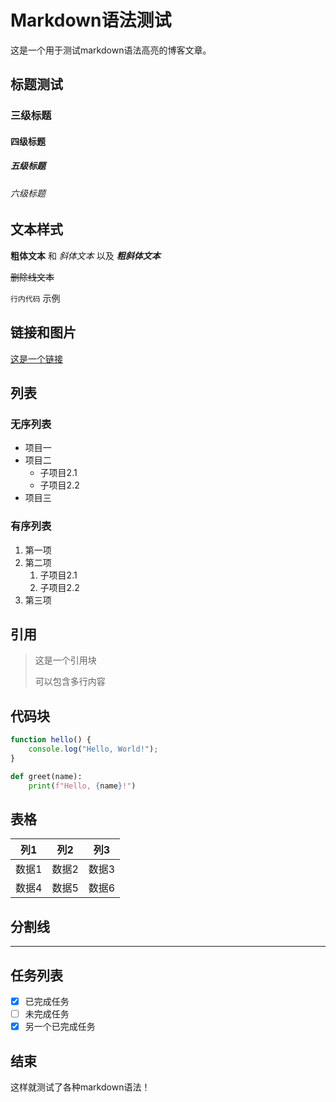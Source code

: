 # Markdown语法测试

这是一个用于测试markdown语法高亮的博客文章。

## 标题测试

### 三级标题
#### 四级标题
##### 五级标题
###### 六级标题

## 文本样式

**粗体文本** 和 *斜体文本* 以及 ***粗斜体文本***

~~删除线文本~~

`行内代码` 示例

## 链接和图片

[这是一个链接](https://github.com)

## 列表

### 无序列表
- 项目一
- 项目二
  - 子项目2.1
  - 子项目2.2
- 项目三

### 有序列表
1. 第一项
2. 第二项
   1. 子项目2.1
   2. 子项目2.2
3. 第三项

## 引用

> 这是一个引用块
> 
> 可以包含多行内容

## 代码块

```javascript
function hello() {
    console.log("Hello, World!");
}
```

```python
def greet(name):
    print(f"Hello, {name}!")
```

## 表格

| 列1 | 列2 | 列3 |
|-----|-----|-----|
| 数据1 | 数据2 | 数据3 |
| 数据4 | 数据5 | 数据6 |

## 分割线

---

## 任务列表

- [x] 已完成任务
- [ ] 未完成任务
- [x] 另一个已完成任务

## 结束

这样就测试了各种markdown语法！